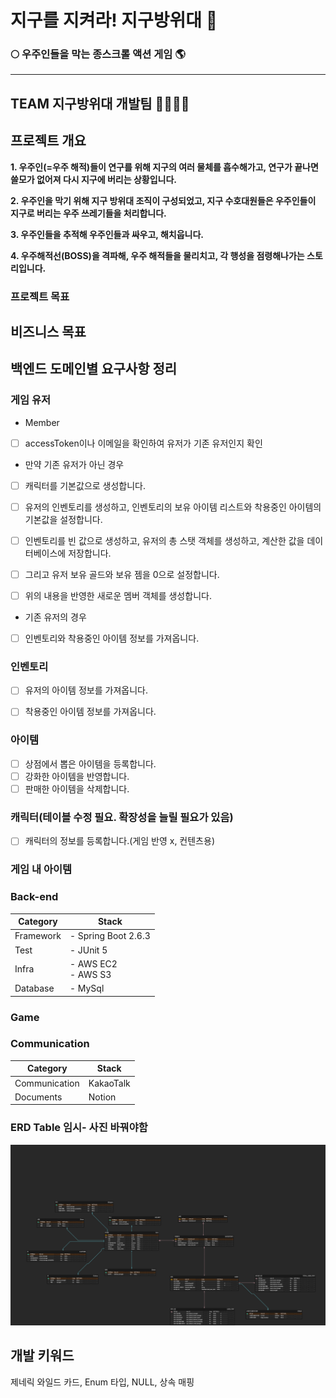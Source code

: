 # 지구를 지켜라! 지구방위대 🔫
### 🌕 우주인들을 막는 종스크롤 액션 게임 🌎

-----------------

## TEAM 지구방위대 개발팀 👨‍👨‍👧‍👦

## 프로젝트 개요

**1. 우주인(=우주 해적)들이 연구를 위해 지구의 여러 물체를 흡수해가고, 연구가 끝나면 쓸모가 없어져 다시 지구에 버리는 상황입니다.**

**2. 우주인을 막기 위해 지구 방위대 조직이 구성되었고, 지구 수호대원들은 우주인들이 지구로 버리는 우주 쓰레기들을 처리합니다.**

**3. 우주인들을 추적해 우주인들과 싸우고, 해치웁니다.**

**4. 우주해적선(BOSS)을 격파해, 우주 해적들을 물리치고, 각 행성을 점령해나가는 스토리입니다.**


### 프로젝트 목표



## 비즈니스 목표


## 백엔드 도메인별 요구사항 정리


### 게임 유저

- Member
- [ ] accessToken이나 이메일을 확인하여 유저가 기존 유저인지 확인


- 만약 기존 유저가 아닌 경우
- [ ] 캐릭터를 기본값으로 생성합니다.
- [ ] 유저의 인벤토리를 생성하고, 인벤토리의 보유 아이템 리스트와 착용중인 아이템의 기본값을 설정합니다.
- [ ] 인벤토리를 빈 값으로 생성하고, 유저의 총 스탯 객체를 생성하고, 계산한 값을 데이터베이스에 저장합니다.
- [ ] 그리고 유저 보유 골드와 보유 젬을 0으로 설정합니다.
- [ ] 위의 내용을 반영한 새로운 멤버 객체를 생성합니다.


- 기존 유저의 경우
- [ ] 인벤토리와 착용중인 아이템 정보를 가져옵니다.


### 인벤토리
- [ ] 유저의 아이템 정보를 가져옵니다.
- [ ] 착용중인 아이템 정보를 가져옵니다.


### 아이템
- [ ] 상점에서 뽑은 아이템을 등록합니다.
- [ ] 강화한 아이템을 반영합니다.
- [ ] 판매한 아이템을 삭제합니다.

### 캐릭터(테이블 수정 필요. 확장성을 늘릴 필요가 있음)
- [ ] 캐릭터의 정보를 등록합니다.(게임 반영 x, 컨텐츠용)

### 게임 내 아이템

### Back-end

| Category  | Stack                               |
| --------- |-------------------------------------|
| Framework | - Spring Boot 2.6.3                 |
| Test      | - JUnit 5                           |
| Infra     | - AWS EC2 <br> - AWS S3 |
| Database  | - MySql           |

### Game

### Communication

| Category          | Stack     |
|-------------------|-----------|
| Communication     | KakaoTalk |
| Documents         | Notion    |

### ERD Table 임시- 사진 바꿔야함
![](img/지구방위대_erd.png)

## 개발 키워드
제네릭 와일드 카드, Enum 타입, NULL, 상속 매핑